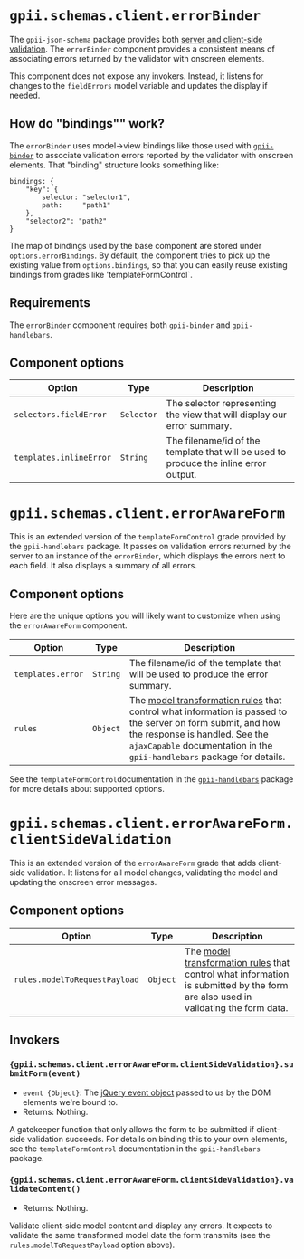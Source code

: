 # `gpii.schemas.client.errorBinder`

The `gpii-json-schema` package provides both [server and client-side validation](validator.md).  The `errorBinder`
component provides a consistent means of associating errors returned by the validator with onscreen elements.

This component does not expose any invokers.  Instead, it listens for changes to the `fieldErrors` model variable and
updates the display if needed.

## How do "bindings"" work?

The `errorBinder` uses model->view bindings like those used with [`gpii-binder`](https://github.com/GPII/gpii-binder) to
associate validation errors reported by the validator with onscreen elements.  That "binding" structure looks something
like:

```
bindings: {
    "key": {
        selector: "selector1",
        path:     "path1"
    },
    "selector2": "path2"
}
```

The map of bindings used by the base component are stored under `options.errorBindings`.  By default, the component
tries to pick up the existing value from `options.bindings`, so that you can easily reuse existing bindings from
grades like 'templateFormControl`.

## Requirements

The `errorBinder` component requires both `gpii-binder` and `gpii-handlebars`.

## Component options


| Option             | Type     | Description |
| ------------------ | -------- | ----------- |
| `selectors.fieldError` | `Selector` | The selector representing the view that will display our error summary. |
| `templates.inlineError` | `String` | The filename/id of the template that will be used to produce the inline error output. |


# `gpii.schemas.client.errorAwareForm`

This is an extended version of the `templateFormControl` grade provided by the `gpii-handlebars` package.
It passes on validation errors returned by the server to an instance of the `errorBinder`, which displays
the errors next to each field.  It also displays a summary of all errors.

## Component options

Here are the unique options you will likely want to customize when using the `errorAwareForm` component.

| Option             | Type     | Description |
| ------------------ | -------- | ----------- |
| `templates.error` | `String` | The filename/id of the template that will be used to produce the error summary. |
| `rules` | `Object` | The [model transformation rules](https://wiki.fluidproject.org/display/docs/fluid.model.transformWithRules) that control what information is passed to the server on form submit, and how the response is handled.  See the `ajaxCapable` documentation in the `gpii-handlebars` package for details. |


See the `templateFormControl`documentation in the [`gpii-handlebars`](https://github.com/GPII/gpii-handlebars) package
for more details about supported options.


# `gpii.schemas.client.errorAwareForm.clientSideValidation`

This is an extended version of the `errorAwareForm` grade that adds client-side validation.  It listens for all
model changes, validating the model and updating the onscreen error messages.

## Component options

| Option             | Type     | Description |
| ------------------ | -------- | ----------- |
| `rules.modelToRequestPayload` | `Object` | The [model transformation rules](https://wiki.fluidproject.org/display/docs/fluid.model.transformWithRules) that control what information is submitted by the form are also used in validating the form data. |

## Invokers

### `{gpii.schemas.client.errorAwareForm.clientSideValidation}.submitForm(event)`
* `event {Object}`: The [jQuery event object](http://api.jquery.com/Types/#Event) passed to us by the DOM elements we're bound to.
* Returns: Nothing.

A gatekeeper function that only allows the form to be submitted if client-side validation succeeds.  For details on
binding this to your own elements, see the `templateFormControl` documentation in the `gpii-handlebars` package.

### `{gpii.schemas.client.errorAwareForm.clientSideValidation}.validateContent()`
* Returns: Nothing.

Validate client-side model content and display any errors.  It expects to validate the same transformed model data the
form transmits (see the `rules.modelToRequestPayload` option above).